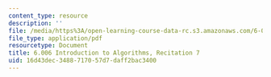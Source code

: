 ```yaml
---
content_type: resource
description: ''
file: /media/https%3A/open-learning-course-data-rc.s3.amazonaws.com/6-006-introduction-to-algorithms-spring-2020/16d43dec3488717057d7daff2bac3400_MIT6_006S20_r07.pdf
file_type: application/pdf
resourcetype: Document
title: 6.006 Introduction to Algorithms, Recitation 7
uid: 16d43dec-3488-7170-57d7-daff2bac3400
---
```

